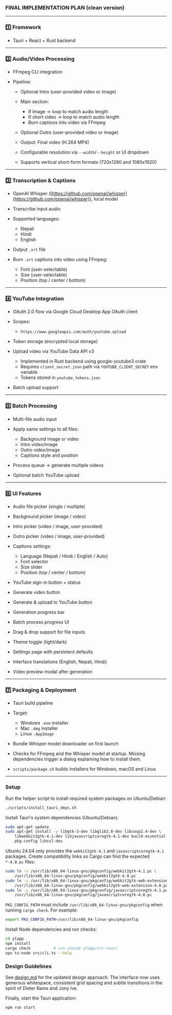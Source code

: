 ### FINAL IMPLEMENTATION PLAN (clean version)

---

### 1️⃣ Framework

* Tauri + React + Rust backend

---

### 2️⃣ Audio/Video Processing

* FFmpeg CLI integration
* Pipeline:

  * Optional Intro (user-provided video or image)
  * Main section:

    * If image → loop to match audio length
    * If short video → loop to match audio length
    * Burn captions into video via FFmpeg
  * Optional Outro (user-provided video or image)
  * Output: Final video (H.264 MP4)
  * Configurable resolution via `--width`/`--height` or UI dropdown
  * Supports vertical short-form formats (720x1280 and 1080x1920)

---

### 3️⃣ Transcription & Captions

* OpenAI Whisper ([https://github.com/openai/whisper](https://github.com/openai/whisper)), local model
* Transcribe input audio
* Supported languages:

  * Nepali
  * Hindi
  * English
* Output `.srt` file
* Burn `.srt` captions into video using FFmpeg:

  * Font (user-selectable)
  * Size (user-selectable)
  * Position (top / center / bottom)

---

### 4️⃣ YouTube Integration

* OAuth 2.0 flow via Google Cloud Desktop App OAuth client
* Scopes:

  * `https://www.googleapis.com/auth/youtube.upload`
* Token storage (encrypted local storage)
* Upload video via YouTube Data API v3
  * Implemented in Rust backend using google-youtube3 crate
  * Requires `client_secret.json` path via `YOUTUBE_CLIENT_SECRET` env variable
  * Tokens stored in `youtube_tokens.json`
* Batch upload support

---

### 5️⃣ Batch Processing

* Multi-file audio input
* Apply same settings to all files:

  * Background image or video
  * Intro video/image
  * Outro video/image
  * Captions style and position
* Process queue → generate multiple videos
* Optional batch YouTube upload

---

### 6️⃣ UI Features

* Audio file picker (single / multiple)
* Background picker (image / video)
* Intro picker (video / image, user-provided)
* Outro picker (video / image, user-provided)
* Captions settings:

  * Language (Nepali / Hindi / English / Auto)
  * Font selector
  * Size slider
  * Position (top / center / bottom)
* YouTube sign-in button + status
* Generate video button
* Generate & upload to YouTube button
* Generation progress bar
* Batch process progress UI
* Drag & drop support for file inputs
* Theme toggle (light/dark)
* Settings page with persistent defaults
* Interface translations (English, Nepali, Hindi)
* Video preview modal after generation

---

### 7️⃣ Packaging & Deployment

* Tauri build pipeline
* Target:

  * Windows `.exe` installer
  * Mac `.dmg` installer
  * Linux `.AppImage`
* Bundle Whisper model downloader on first launch
* Checks for FFmpeg and the Whisper model at startup. Missing dependencies
  trigger a dialog explaining how to install them.
* `scripts/package.sh` builds installers for Windows, macOS and Linux

---

### Setup

Run the helper script to install required system packages on Ubuntu/Debian:

```bash
./scripts/install_tauri_deps.sh
```

Install Tauri's system dependencies (Ubuntu/Debian):

```bash
sudo apt-get update
sudo apt-get install -y libgtk-3-dev libglib2.0-dev libsoup2.4-dev \
    libwebkit2gtk-4.1-dev libjavascriptcoregtk-4.1-dev build-essential \
    pkg-config libssl-dev
```

Ubuntu 24.04 only provides the `webkit2gtk-4.1` and `javascriptcoregtk-4.1` packages.
Create compatibility links so Cargo can find the expected `*-4.0.pc` files:

```bash
sudo ln -s /usr/lib/x86_64-linux-gnu/pkgconfig/webkit2gtk-4.1.pc \
    /usr/lib/x86_64-linux-gnu/pkgconfig/webkit2gtk-4.0.pc
sudo ln -s /usr/lib/x86_64-linux-gnu/pkgconfig/webkit2gtk-web-extension-4.1.pc \
    /usr/lib/x86_64-linux-gnu/pkgconfig/webkit2gtk-web-extension-4.0.pc
sudo ln -s /usr/lib/x86_64-linux-gnu/pkgconfig/javascriptcoregtk-4.1.pc \
    /usr/lib/x86_64-linux-gnu/pkgconfig/javascriptcoregtk-4.0.pc
```

`PKG_CONFIG_PATH` must include `/usr/lib/x86_64-linux-gnu/pkgconfig` when running
`cargo check`. For example:

```bash
export PKG_CONFIG_PATH=/usr/lib/x86_64-linux-gnu/pkgconfig
```

Install Node dependencies and run checks:

```bash
cd ytapp
npm install
cargo check          # run inside ytapp/src-tauri
npx ts-node src/cli.ts --help
```

### Design Guidelines

See [design.md](design.md) for the updated design approach. The interface now uses generous whitespace, consistent grid spacing and subtle transitions in the spirit of Dieter Rams and Jony Ive.

Finally, start the Tauri application:

```bash
npm run start
```


